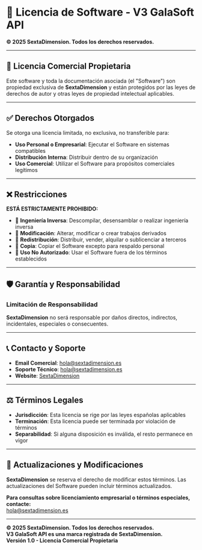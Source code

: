# 📜 Licencia de Software - V3 GalaSoft API

**© 2025 SextaDimension. Todos los derechos reservados.**

---

## 🏢 **Licencia Comercial Propietaria**

Este software y toda la documentación asociada (el "Software") son propiedad exclusiva de **SextaDimension** y están protegidos por las leyes de derechos de autor y otras leyes de propiedad intelectual aplicables.

---

## ✅ **Derechos Otorgados**

Se otorga una licencia limitada, no exclusiva, no transferible para:

- **Uso Personal o Empresarial**: Ejecutar el Software en sistemas compatibles
- **Distribución Interna**: Distribuir dentro de su organización
- **Uso Comercial**: Utilizar el Software para propósitos comerciales legítimos

---

## ❌ **Restricciones**

**ESTÁ ESTRICTAMENTE PROHIBIDO:**

- 🚫 **Ingeniería Inversa**: Descompilar, desensamblar o realizar ingeniería inversa
- 🚫 **Modificación**: Alterar, modificar o crear trabajos derivados
- 🚫 **Redistribución**: Distribuir, vender, alquilar o sublicenciar a terceros
- 🚫 **Copia**: Copiar el Software excepto para respaldo personal
- 🚫 **Uso No Autorizado**: Usar el Software fuera de los términos establecidos

---

## 🛡️ **Garantía y Responsabilidad**

### Limitación de Responsabilidad
**SextaDimension** no será responsable por daños directos, indirectos, incidentales, especiales o consecuentes.

---

## 📞 **Contacto y Soporte**

- **Email Comercial**: [hola@sextadimension.es](mailto:hola@sextadimension.es)
- **Soporte Técnico**: [hola@sextadimension.es](mailto:hola@sextadimension.es)
- **Website**: [SextaDimension](https://sextadimension.es/)

---

## ⚖️ **Términos Legales**

- **Jurisdicción**: Esta licencia se rige por las leyes españolas aplicables
- **Terminación**: Esta licencia puede ser terminada por violación de términos
- **Separabilidad**: Si alguna disposición es inválida, el resto permanece en vigor

---

## 🔄 **Actualizaciones y Modificaciones**

**SextaDimension** se reserva el derecho de modificar estos términos. Las actualizaciones del Software pueden incluir términos actualizados.

**Para consultas sobre licenciamiento empresarial o términos especiales, contacte:**  
[hola@sextadimension.es](mailto:hola@sextadimension.es)

---

**© 2025 SextaDimension. Todos los derechos reservados.**  
**V3 GalaSoft API es una marca registrada de SextaDimension.**  
**Versión 1.0 - Licencia Comercial Propietaria**
